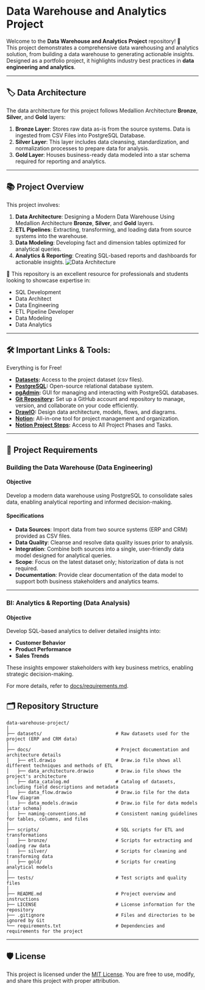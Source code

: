 # Data Warehouse and Analytics Project

Welcome to the **Data Warehouse and Analytics Project** repository! 🚀\
This project demonstrates a comprehensive data warehousing and analytics solution, from building a data warehouse to generating actionable insights. Designed as a portfolio project, it highlights industry best practices in **data engineering and analytics**.

---

## 🏷️ Data Architecture

The data architecture for this project follows Medallion Architecture **Bronze**, **Silver**, and **Gold** layers:&#x20;

1. **Bronze Layer**: Stores raw data as-is from the source systems. Data is ingested from CSV Files into PostgreSQL Database.
2. **Silver Layer**: This layer includes data cleansing, standardization, and normalization processes to prepare data for analysis.
3. **Gold Layer**: Houses business-ready data modeled into a star schema required for reporting and analytics.

---

## 📚 Project Overview

This project involves:

1. **Data Architecture**: Designing a Modern Data Warehouse Using Medallion Architecture **Bronze**, **Silver**, and **Gold** layers.
2. **ETL Pipelines**: Extracting, transforming, and loading data from source systems into the warehouse.
3. **Data Modeling**: Developing fact and dimension tables optimized for analytical queries.
4. **Analytics & Reporting**: Creating SQL-based reports and dashboards for actionable insights.
![Data Architecture](docs/data_architecture.png)

🎯 This repository is an excellent resource for professionals and students looking to showcase expertise in:

- SQL Development
- Data Architect
- Data Engineering
- ETL Pipeline Developer
- Data Modeling
- Data Analytics

---

## 🛠️ Important Links & Tools:

Everything is for Free!

- [**Datasets**](datasets/)**:** Access to the project dataset (csv files).
- [**PostgreSQL**](https://www.postgresql.org/download/)**:** Open-source relational database system.
- [**pgAdmin**](https://www.pgadmin.org/)**:** GUI for managing and interacting with PostgreSQL databases.
- [**Git Repository**](https://github.com/)**:** Set up a GitHub account and repository to manage, version, and collaborate on your code efficiently.
- [**DrawIO**](https://www.drawio.com/)**:** Design data architecture, models, flows, and diagrams.
- [**Notion**](https://www.notion.com/)**:** All-in-one tool for project management and organization.
- [**Notion Project Steps**]([https://thankful-pangolin-2ca.notion.site/SQL-Data-Warehouse-Project-16ed041640ef80489667cfe2f380b269?pvs=4](https://www.notion.so/SQL-Data-Warehouse-Project-1a9371f350e9805a85b7e4e7c90a92dc))**:** Access to All Project Phases and Tasks.

---

## 🚀 Project Requirements

### Building the Data Warehouse (Data Engineering)

#### Objective

Develop a modern data warehouse using PostgreSQL to consolidate sales data, enabling analytical reporting and informed decision-making.

#### Specifications

- **Data Sources**: Import data from two source systems (ERP and CRM) provided as CSV files.
- **Data Quality**: Cleanse and resolve data quality issues prior to analysis.
- **Integration**: Combine both sources into a single, user-friendly data model designed for analytical queries.
- **Scope**: Focus on the latest dataset only; historization of data is not required.
- **Documentation**: Provide clear documentation of the data model to support both business stakeholders and analytics teams.

---

### BI: Analytics & Reporting (Data Analysis)

#### Objective

Develop SQL-based analytics to deliver detailed insights into:

- **Customer Behavior**
- **Product Performance**
- **Sales Trends**

These insights empower stakeholders with key business metrics, enabling strategic decision-making.

For more details, refer to [docs/requirements.md](docs/requirements.md).

## 🗂️ Repository Structure

```
data-warehouse-project/
│
├── datasets/                           # Raw datasets used for the project (ERP and CRM data)
│
├── docs/                               # Project documentation and architecture details
│   ├── etl.drawio                      # Draw.io file shows all different techniques and methods of ETL
│   ├── data_architecture.drawio        # Draw.io file shows the project's architecture
│   ├── data_catalog.md                 # Catalog of datasets, including field descriptions and metadata
│   ├── data_flow.drawio                # Draw.io file for the data flow diagram
│   ├── data_models.drawio              # Draw.io file for data models (star schema)
│   ├── naming-conventions.md           # Consistent naming guidelines for tables, columns, and files
│
├── scripts/                            # SQL scripts for ETL and transformations
│   ├── bronze/                         # Scripts for extracting and loading raw data
│   ├── silver/                         # Scripts for cleaning and transforming data
│   ├── gold/                           # Scripts for creating analytical models
│
├── tests/                              # Test scripts and quality files
│
├── README.md                           # Project overview and instructions
├── LICENSE                             # License information for the repository
├── .gitignore                          # Files and directories to be ignored by Git
└── requirements.txt                    # Dependencies and requirements for the project
```

---

## 🛡️ License

This project is licensed under the [MIT License](LICENSE). You are free to use, modify, and share this project with proper attribution.

